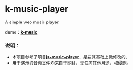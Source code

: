 # k-music-player
A simple web music player.

demo：[**k-music**](https://music.kevinchu.top)


### 说明：
- 本项目参考了项目[**js-music-player**](https://github.com/sayantanm19/js-music-player)，是在其基础上做修改的。
- 用于演示的音频文件均来自于网络，无任何其他用途，权侵删。